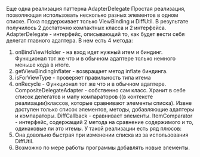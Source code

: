 Еще одна реализация паттерна AdapterDelegate
Простая реализация, позволяющая использовать несколько разных элементов в одном списке. Пока поддерживает только ViewBinding и DiffUtil.
В результате получилось 2 достаточно компактных класса и 2 интерфейса.
AdapterDelegate - интерфейс, описывающий то, как будет вести себя делегат главного адаптера.
В нем есть 4 метода:
1. onBindViewHolder - на вход идет нужный итем и биндинг. Функционал тот же что и в обычном адаптере только немного меньше кода в итоге.
2. getViewBindingInflater - возвращает метод inflate биндинга.
3. isForViewType - проверяет правильность типа итема
4. onRecycle - Функционал тот же что и в обычном адаптере.
CompositeDelegateAdapter - собственно сам класс. Хранит в себе список делегатов и мапу компараторов ((в контексте реализации)классов, которые сравнивают элементы списка).
Извне доступен только список элементов, методы, добавляющие адаптеры и компараторы.
DiffCallback - сравнивает элементы.
ItemComparator - интерфейс, содержащий 2 метода на сравнение содержимого и то, одинаковые ли это итемы.
У такой реализации есть ряд плюсов:
1. Она довольно быстрая при изменении списка из за использования DiffUtil.
2. Возможно по мере работы программы добавлять новые элементы.
